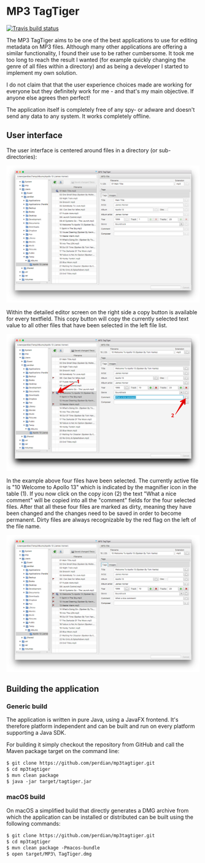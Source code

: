 # MP3 TagTiger

[![Travis build status](https://api.travis-ci.org/perdian/mp3tagtiger.svg)](https://travis-ci.org/perdian/mp3tagtiger)

The MP3 TagTiger aims to be one of the best applications to use for editing metadata on MP3 files. Although many other applications are offering a similar functionality, I found their use to be rather cumbersome. It took me too long to reach the result I wanted (for example quickly changing the genre of all files within a directory) and as being a developer I started to implement my own solution.

I do not claim that that the user experience choices made are working for everyone but they definitely work for me - and that's my main objective. If anyone else agrees then perfect!

The application itself is completely free of any spy- or adware and doesn't send any data to any system. It works completely offline.

## User interface

The user interface is centered around files in a directory (or sub-directories):

![Main Window](docs/screenshots/main-window.png)

Within the detailed editor screen on the right side a copy button is available for every textfield. This copy button will copy the currently selected text value to all other files that have been selected in the left file list.

![Multiple files selected](docs/screenshots/multiple-files-1.png)

In the example above four files have been selected. The currently active file is "10 Welcome to Apollo 13" which is indicated by the magnifier icon in the table (1). If you now click on the copy icon (2) the text "What a nice comment" will be copied into all the "comment" fields for the four selected files. After that all these four files are marked as dirty, meaning they have been changed and the changes need to be saved in order to become permanent. Dirty files are always recognizable by the red flag on the left of the file name.

![Multiple files selected](docs/screenshots/multiple-files-2.png)

## Building the application

### Generic build

The application is written in pure Java, using a JavaFX frontend. It's therefore platform independent and can be built and run on every platform supporting a Java SDK.

For building it simply checkout the repository from GitHub and call the Maven package target on the command line:

    $ git clone https://github.com/perdian/mp3tagtiger.git
    $ cd mp3tagtiger
    $ mvn clean package
    $ java -jar target/tagtiger.jar

### macOS build

On macOS a simplified build that directly generates a DMG archive from which the application can be installed or distributed can be built using the following commands:

    $ git clone https://github.com/perdian/mp3tagtiger.git
    $ cd mp3tagtiger
    $ mvn clean package -Pmacos-bundle
    $ open target/MP3\ TagTiger.dmg
